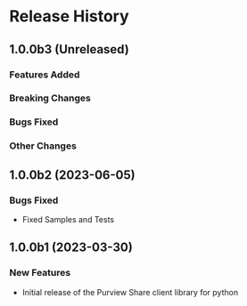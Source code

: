 # Release History

## 1.0.0b3 (Unreleased)

### Features Added

### Breaking Changes

### Bugs Fixed

### Other Changes

## 1.0.0b2 (2023-06-05)

### Bugs Fixed

- Fixed Samples and Tests

## 1.0.0b1 (2023-03-30)

### New Features

- Initial release of the Purview Share client library for python
